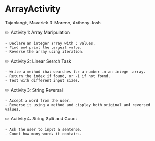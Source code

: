 # ArrayActivity
Tajanlangit, Maverick R. 
Moreno, Anthony Josh

✏️ Activity 1: Array Manipulation

    - Declare an integer array with 5 values.
    - Find and print the largest value.
    - Reverse the array using iteration.

✏️ Activity 2: Linear Search Task

    - Write a method that searches for a number in an integer array.
    - Return the index if found, or -1 if not found.
    - Test with different input sizes.

✏️ Activity 3: String Reversal

    - Accept a word from the user.
    - Reverse it using a method and display both original and reversed values.

✏️ Activity 4: String Split and Count

    - Ask the user to input a sentence.
    - Count how many words it contains.
